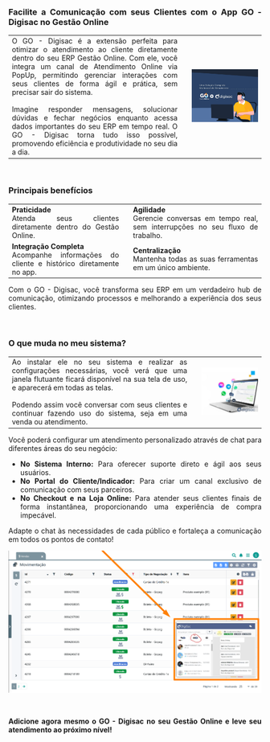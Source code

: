 <div style="text-align: justify">

### Facilite a Comunicação com seus Clientes com o App GO - Digisac no Gestão Online

| | | | 
|-|-|-|
|O GO - Digisac é a extensão perfeita para otimizar o atendimento ao cliente diretamente dentro do seu ERP Gestão Online. Com ele, você integra um canal de Atendimento Online via PopUp, permitindo gerenciar interações com seus clientes de forma ágil e prática, sem precisar sair do sistema.<br><br>Imagine responder mensagens, solucionar dúvidas e fechar negócios enquanto acessa dados importantes do seu ERP em tempo real. O GO - Digisac torna tudo isso possível, promovendo eficiência e produtividade no seu dia a dia. | |![](https://github.com/Gestao-Online/public-docs/blob/ecb073ad8f8f12942363899434d7e3fad3034bf0/erp-v2/marketplace/extensions/me.digisac.gestao-online.chat/assets/extensao_digisaca_chat_01.png?raw=true) |

<br>

### Principais benefícios

| | | |
|-|-|-|
|**Praticidade**<br>Atenda seus clientes diretamente dentro do Gestão Online. | |**Agilidade**<br>Gerencie conversas em tempo real, sem interrupções no seu fluxo de trabalho.|
|**Integração Completa**<br>Acompanhe informações do cliente e histórico diretamente no app.| |**Centralização**<br>Mantenha todas as suas ferramentas em um único ambiente.|

Com o GO - Digisac, você transforma seu ERP em um verdadeiro hub de comunicação, otimizando processos e melhorando a experiência dos seus clientes.

<br>

### O que muda no meu sistema?

| | | |
|-|-|-|
|Ao instalar ele no seu sistema e realizar as configurações necessárias, você verá que uma janela flutuante ficará disponível na sua tela de uso, e aparecerá em todas as telas. <br><br>Podendo assim você conversar com seus clientes e continuar fazendo uso do sistema, seja em uma venda ou atendimento. | |![](https://github.com/Gestao-Online/public-docs/blob/b8bf5a1c728e00c32eed36d9a0fa4e32a2c299a7/erp-v2/marketplace/extensions/me.digisac.gestao-online.chat/assets/extensao_digisaca_chat_02.png?raw=true) |

Você poderá configurar um atendimento personalizado através de chat para diferentes áreas do seu negócio:

* **No Sistema Interno:** Para oferecer suporte direto e ágil aos seus usuários.
* **No Portal do Cliente/Indicador:** Para criar um canal exclusivo de comunicação com seus parceiros.
* **No Checkout e na Loja Online:** Para atender seus clientes finais de forma instantânea, proporcionando uma experiência de compra impecável.

Adapte o chat às necessidades de cada público e fortaleça a comunicação em todos os pontos de contato!

![](https://github.com/Gestao-Online/public-docs/blob/572c7c92d328e1e501643472cad4de413ea1e635/erp-v2/marketplace/extensions/me.digisac.gestao-online.chat/assets/extensao_digisaca_chat_03.png?raw=true)

<br>

**Adicione agora mesmo o GO - Digisac no seu Gestão Online e leve seu atendimento ao próximo nível!**

</div>
